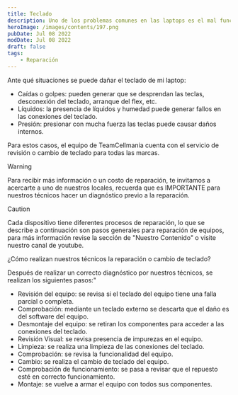 ```yaml
---
title: Teclado
description: Uno de los problemas comunes en las laptops es el mal funcionamiento del teclado, siendo un daño completo o de ciertas teclas.
heroImage: /images/contents/197.png
pubDate: Jul 08 2022
modDate: Jul 08 2022
draft: false
tags: 
    - Reparación
---
```


Ante qué situaciones se puede dañar el teclado de mi laptop:

- Caídas o golpes: pueden generar que se desprendan las teclas, desconexión del teclado, arranque del flex, etc.
- Líquidos: la presencia de líquidos y humedad puede generar fallos en las conexiones del teclado.
- Presión: presionar con mucha fuerza las teclas puede causar daños internos.

Para estos casos, el equipo de TeamCellmania cuenta con el servicio de revisión o cambio de teclado para todas las marcas.

> [!WARNING]
> Para recibir más información o un costo de reparación, te invitamos a acercarte a uno de nuestros locales, recuerda que es IMPORTANTE para nuestros técnicos hacer un diagnóstico previo a la reparación.

> [!CAUTION]
> Cada dispositivo tiene diferentes procesos de reparación, lo que se describe a continuación son pasos generales para reparación de equipos, para más información revise la sección de \"Nuestro Contenido\" o visite nuestro canal de youtube.

¿Cómo realizan nuestros técnicos la reparación o cambio de teclado?

Después de realizar un correcto diagnóstico por nuestros técnicos, se realizan los siguientes pasos:"

- Revisión del equipo: se revisa si el teclado del equipo tiene una falla parcial o completa.
- Comprobación: mediante un teclado externo se descarta que el daño es del software del equipo.
- Desmontaje del equipo: se retiran los componentes para acceder a las conexiones del teclado.
- Revisión Visual: se revisa presencia de impurezas en el equipo.
- Limpieza: se realiza una limpieza de las conexiones del teclado.
- Comprobación: se revisa la funcionalidad del equipo.
- Cambio: se realiza el cambio de teclado del equipo.
- Comprobación de funcionamiento: se pasa a revisar que el repuesto esté en correcto funcionamiento.
- Montaje: se vuelve a armar el equipo con todos sus componentes.
